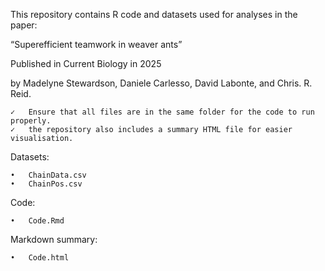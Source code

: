 This repository contains R code and datasets used for analyses in the paper:

“Superefficient teamwork in weaver ants”

Published in Current Biology in 2025

by Madelyne Stewardson, Daniele Carlesso, David Labonte, and Chris. R. Reid.
```
✓	Ensure that all files are in the same folder for the code to run properly.
✓	the repository also includes a summary HTML file for easier visualisation.
```
Datasets:
```
•	ChainData.csv
•	ChainPos.csv
```
Code:
```
•	Code.Rmd
```
Markdown summary:
```
•	Code.html
```

